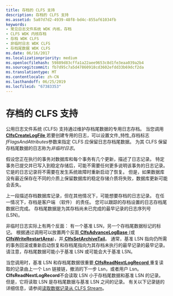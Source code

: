 ```yaml
---
title: 存档的 CLFS 支持
description: 存档的 CLFS 支持
ms.assetid: 5a07d7d2-4939-48f8-bd4c-855af61034fb
keywords:
- 常见日志文件系统 WDK 内核，存档
- CLFS WDK 内核存档
- 存档 WDK CLFS
- 非临时日志 WDK CLFS
- 存档尾数据 WDK CLFS
ms.date: 06/16/2017
ms.localizationpriority: medium
ms.openlocfilehash: 59889d83cffa1a22aee9653c8d1fe3eaa039a2b4
ms.sourcegitcommit: fb7d95c7a5d47860918cd3602efdd33b69dcf2da
ms.translationtype: MT
ms.contentlocale: zh-CN
ms.lasthandoff: 06/25/2019
ms.locfileid: "67383353"
---
```

# <a name="clfs-support-for-archiving"></a>存档的 CLFS 支持





公用日志文件系统 (CLFS) 支持通过维护存档尾数据的专用日志存档。 当您调用[ **ClfsCreateLogFile** ](https://docs.microsoft.com/windows-hardware/drivers/ddi/content/wdm/nf-wdm-clfscreatelogfile)若要创建专用的日志，可以设置文件\_特性\_存档标志*fFlagsAndAttributes*参数来指定 CLFS 应保留日志存档尾数据。 为其 CLFS 保留存档尾数据的日志称为*非临时日志*。

假设您正在执行的事务对数据库和每个事务有几个更新，描述了日志记录。 特定事务已提交并已写入到稳定存储后，可能不需要任何更多说明该事务的日志记录。 它是的日志记录将不需要在发生系统故障时重新启动了恢复。 但是，如果数据库没有最近保存在不同的介质上保留数据库的稳定存储介质将失败，数据库更新可能会丢失。

上一段描述存档数据库记录，但在其他情况下，可能想要存档的日志记录。 在任一情况下，存档是客户端 （软件） 的责任。 您可以跟踪的存档设置的日志存档尾数据已完成。 存档尾数据是为其存档尚未已完成的最早记录的日志序列号 (LSN)。

非临时日志实际上有两个反面： 有一个基准 LSN，另一个存档尾数据标记的标记。 根据通过调用可以放置两个反面[ **ClfsAdvanceLogBase** ](https://docs.microsoft.com/windows-hardware/drivers/ddi/content/wdm/nf-wdm-clfsadvancelogbase) (或[ **ClfsWriteRestartArea**](https://docs.microsoft.com/windows-hardware/drivers/ddi/content/wdm/nf-wdm-clfswriterestartarea))，并[ **ClfsSetArchiveTail**](https://docs.microsoft.com/windows-hardware/drivers/ddi/content/wdm/nf-wdm-clfssetarchivetail)。 通常，基准 LSN 指向仍所需的事务回滚或重新启动恢复和存档尾指向为其存档未执行的最早记录的最早记录。 请注意，存档尾数据可能小于基准 LSN 或可能会大于基准 LSN。

当您调用时，基准 LSN 和存档尾数据很重要[ **ClfsReadNextLogRecord** ](https://docs.microsoft.com/windows-hardware/drivers/ddi/content/wdm/nf-wdm-clfsreadnextlogrecord)重复读取的记录由上一个 Lsn 链接链，撤消的下一步 Lsn，或者用户 Lsn。 **ClfsReadNextLogRecord**不会读取 LSN 小于存档尾数据和基准 LSN 的记录。 但是，它将读取 LSN 是存档尾数据与基准 LSN 之间的记录。 有关以下记录链的详细信息，请参阅[读取数据记录从 CLFS Stream](reading-data-records-from-a-clfs-stream.md)。

 

 




